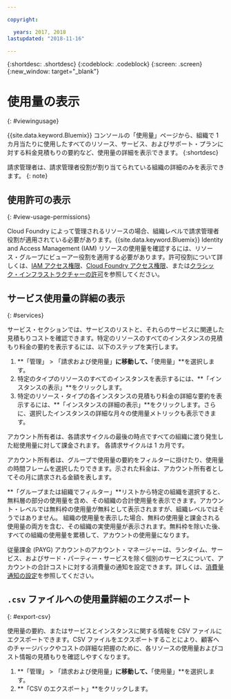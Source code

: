 ```yaml
---

copyright:

  years: 2017, 2018
lastupdated: "2018-11-16"

---
```


{:shortdesc: .shortdesc}
{:codeblock: .codeblock}
{:screen: .screen}
{:new_window: target="_blank"}


# 使用量の表示
{: #viewingusage}

{{site.data.keyword.Bluemix}} コンソールの「使用量」ページから、組織で 1 カ月当たりに使用したすべてのリソース、サービス、およびサポート・プランに対する料金見積もりの要約など、使用量の詳細を表示できます。
{:shortdesc}

請求管理者は、請求管理者役割が割り当てられている組織の詳細のみを表示できます。
{: note}


## 使用許可の表示
{: #view-usage-permissions}

Cloud Foundry によって管理されるリソースの場合、組織レベルで請求管理者役割が適用されている必要があります。{{site.data.keyword.Bluemix}} Identity and Access Management (IAM) リソースの使用量を確認するには、リソース・グループにビューアー役割を適用する必要があります。許可役割について詳しくは、[IAM アクセス権限](/docs/iam/users_roles.html#userroles)、[Cloud Foundry アクセス権限](/docs/iam/cfaccess.html#cfaccess)、または[クラシック・インフラストラクチャーの許可](/docs/iam/infrastructureaccess.html#infrapermission)を参照してください。

## サービス使用量の詳細の表示 
{: #services}

サービス・セクションでは、サービスのリストと、それらのサービスに関連した見積もりコストを確認できます。特定のリソースのすべてのインスタンスの見積もり料金の要約を表示するには、以下のステップを実行します。 

1. **「管理」 > 「請求および使用量」**に移動して、**「使用量」**を選択します。 
2. 特定のタイプのリソースのすべてのインスタンスを表示するには、**「インスタンスの表示」**をクリックします。  
3. 特定のリソース・タイプの各インスタンスの見積もり料金の詳細な要約を表示するには、**「インスタンスの詳細の表示」**をクリックします。さらに、選択したインスタンスの詳細な月々の使用量メトリックも表示できます。 

アカウント所有者は、各請求サイクルの最後の時点ですべての組織に渡り発生した総使用量に対して課金されます。 各請求サイクルは 1 カ月です。

アカウント所有者は、グループで使用量の要約をフィルターに掛けたり、使用量の時間フレームを選択したりできます。示された料金は、アカウント所有者としてその月に請求される金額を表します。

**「グループまたは組織でフィルター」**リストから特定の組織を選択すると、無料層の部分の使用量を含め、その組織の合計使用量を表示できます。アカウント・レベルでは無料枠の使用量が無料として表示されますが、組織レベルではそうではありません。 組織の使用量を表示した場合、無料の使用量と課金される使用量の両方を含む、その組織の実使用量が表示されます。無料枠を除いた後、すべての組織の使用量を累積して、アカウントの使用量になります。

従量課金 (PAYG) アカウントのアカウント・マネージャーは、ランタイム、サービス、およびサード・パーティー・サービスを除く個別のサービスについて、アカウントの合計コストに対する消費量の通知を設定できます。詳しくは、[消費量通知の設定](/docs/billing-usage/notifications.html)を参照してください。

## `.csv` ファイルへの使用量詳細のエクスポート
{: #export-csv}

使用量の要約、またはサービスとインスタンスに関する情報を CSV ファイルにエクスポートできます。CSV ファイルをエクスポートすることにより、顧客へのチャージバックやコストの詳細な把握のために、各リソースの使用量およびコスト情報の見積もりを確認しやすくなります。 

1. **「管理」 > 「請求および使用量」**に移動して、**「使用量」**を選択します。
2. **「CSV のエクスポート」**をクリックします。  


